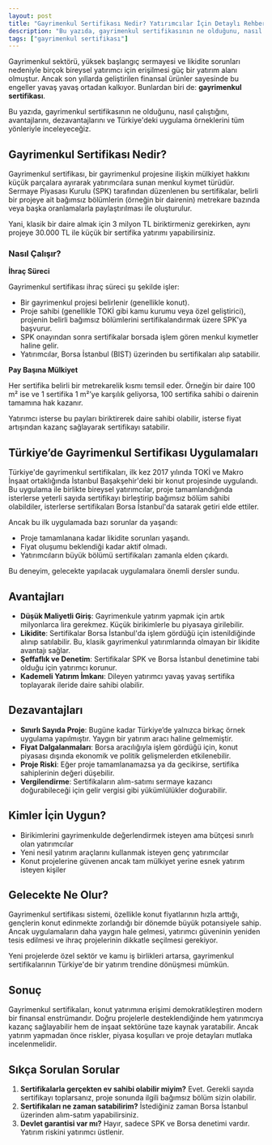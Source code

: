 ```yaml
---
layout: post
title: "Gayrimenkul Sertifikası Nedir? Yatırımcılar İçin Detaylı Rehber"
description: "Bu yazıda, gayrimenkul sertifikasının ne olduğunu, nasıl çalıştığını, avantajlarını, dezavantajlarını ve Türkiye'deki uygulama örneklerini tüm yönleriyle inceleyeceğiz."
tags: ["gayrimenkul sertifikası"]
---
```


Gayrimenkul sektörü, yüksek başlangıç sermayesi ve likidite sorunları nedeniyle birçok bireysel yatırımcı için erişilmesi güç bir yatırım alanı olmuştur. Ancak son yıllarda geliştirilen finansal ürünler sayesinde bu engeller yavaş yavaş ortadan kalkıyor. Bunlardan biri de: **gayrimenkul sertifikası**.

Bu yazıda, gayrimenkul sertifikasının ne olduğunu, nasıl çalıştığını, avantajlarını, dezavantajlarını ve Türkiye'deki uygulama örneklerini tüm yönleriyle inceleyeceğiz.

## Gayrimenkul Sertifikası Nedir?

Gayrimenkul sertifikası, bir gayrimenkul projesine ilişkin mülkiyet hakkını küçük parçalara ayırarak yatırımcılara sunan menkul kıymet türüdür. Sermaye Piyasası Kurulu (SPK) tarafından düzenlenen bu sertifikalar, belirli bir projeye ait bağımsız bölümlerin (örneğin bir dairenin) metrekare bazında veya başka oranlamalarla paylaştırılması ile oluşturulur.

Yani, klasik bir daire almak için 3 milyon TL biriktirmeniz gerekirken, aynı projeye 30.000 TL ile küçük bir sertifika yatırımı yapabilirsiniz.

### Nasıl Çalışır?

**İhraç Süreci**

Gayrimenkul sertifikası ihraç süreci şu şekilde işler:

- Bir gayrimenkul projesi belirlenir (genellikle konut).
- Proje sahibi (genellikle TOKİ gibi kamu kurumu veya özel geliştirici), projenin belirli bağımsız bölümlerini sertifikalandırmak üzere SPK’ya başvurur.
- SPK onayından sonra sertifikalar borsada işlem gören menkul kıymetler haline gelir.
- Yatırımcılar, Borsa İstanbul (BIST) üzerinden bu sertifikaları alıp satabilir.

**Pay Başına Mülkiyet**

Her sertifika belirli bir metrekarelik kısmı temsil eder. Örneğin bir daire 100 m² ise ve 1 sertifika 1 m²’ye karşılık geliyorsa, 100 sertifika sahibi o dairenin tamamına hak kazanır.

Yatırımcı isterse bu payları biriktirerek daire sahibi olabilir, isterse fiyat artışından kazanç sağlayarak sertifikayı satabilir.

## Türkiye’de Gayrimenkul Sertifikası Uygulamaları

Türkiye'de gayrimenkul sertifikaları, ilk kez 2017 yılında TOKİ ve Makro İnşaat ortaklığında İstanbul Başakşehir'deki bir konut projesinde uygulandı. Bu uygulama ile birlikte bireysel yatırımcılar, proje tamamlandığında isterlerse yeterli sayıda sertifikayı birleştirip bağımsız bölüm sahibi olabildiler, isterlerse sertifikaları Borsa İstanbul'da satarak getiri elde ettiler.

Ancak bu ilk uygulamada bazı sorunlar da yaşandı:

- Proje tamamlanana kadar likidite sorunları yaşandı.
- Fiyat oluşumu beklendiği kadar aktif olmadı.
- Yatırımcıların büyük bölümü sertifikaları zamanla elden çıkardı.

Bu deneyim, gelecekte yapılacak uygulamalara önemli dersler sundu.

## Avantajları

- **Düşük Maliyetli Giriş**: Gayrimenkule yatırım yapmak için artık milyonlarca lira gerekmez. Küçük birikimlerle bu piyasaya girilebilir.
- **Likidite**: Sertifikalar Borsa İstanbul'da işlem gördüğü için istenildiğinde alınıp satılabilir. Bu, klasik gayrimenkul yatırımlarında olmayan bir likidite avantajı sağlar.
- **Şeffaflık ve Denetim**: Sertifikalar SPK ve Borsa İstanbul denetimine tabi olduğu için yatırımcı korunur.
- **Kademeli Yatırım İmkanı**: Dileyen yatırımcı yavaş yavaş sertifika toplayarak ileride daire sahibi olabilir.

## Dezavantajları

- **Sınırlı Sayıda Proje**: Bugüne kadar Türkiye’de yalnızca birkaç örnek uygulama yapılmıştır. Yaygın bir yatırım aracı haline gelmemiştir.
- **Fiyat Dalgalanmaları**: Borsa aracılığıyla işlem gördüğü için, konut piyasası dışında ekonomik ve politik gelişmelerden etkilenebilir.
- **Proje Riski**: Eğer proje tamamlanamazsa ya da gecikirse, sertifika sahiplerinin değeri düşebilir.
- **Vergilendirme**: Sertifikaların alım-satımı sermaye kazancı doğurabileceği için gelir vergisi gibi yükümlülükler doğurabilir.

## Kimler İçin Uygun?

- Birikimlerini gayrimenkulde değerlendirmek isteyen ama bütçesi sınırlı olan yatırımcılar
- Yeni nesil yatırım araçlarını kullanmak isteyen genç yatırımcılar
- Konut projelerine güvenen ancak tam mülkiyet yerine esnek yatırım isteyen kişiler

## Gelecekte Ne Olur?

Gayrimenkul sertifikası sistemi, özellikle konut fiyatlarının hızla arttığı, gençlerin konut edinmekte zorlandığı bir dönemde büyük potansiyele sahip. Ancak uygulamaların daha yaygın hale gelmesi, yatırımcı güveninin yeniden tesis edilmesi ve ihraç projelerinin dikkatle seçilmesi gerekiyor.

Yeni projelerde özel sektör ve kamu iş birlikleri artarsa, gayrimenkul sertifikalarının Türkiye'de bir yatırım trendine dönüşmesi mümkün.

## Sonuç

Gayrimenkul sertifikaları, konut yatırımına erişimi demokratikleştiren modern bir finansal enstrümandır. Doğru projelerle desteklendiğinde hem yatırımcıya kazanç sağlayabilir hem de inşaat sektörüne taze kaynak yaratabilir. Ancak yatırım yapmadan önce riskler, piyasa koşulları ve proje detayları mutlaka incelenmelidir.

## Sıkça Sorulan Sorular

1. **Sertifikalarla gerçekten ev sahibi olabilir miyim?** Evet. Gerekli sayıda sertifikayı toplarsanız, proje sonunda ilgili bağımsız bölüm sizin olabilir.
2. **Sertifikaları ne zaman satabilirim?** İstediğiniz zaman Borsa İstanbul üzerinden alım-satım yapabilirsiniz.
3. **Devlet garantisi var mı?** Hayır, sadece SPK ve Borsa denetimi vardır. Yatırım riskini yatırımcı üstlenir.